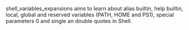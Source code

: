 shell_variables_expansions aims to learn about alias builtin, help builtin, local, global and reserved variables (PATH, HOME and PS1), special parameters 0 and single an double quotes in Shell.
